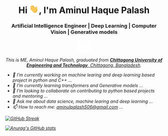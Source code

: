 
<h1 align="center">Hi <img src="https://raw.githubusercontent.com/ABSphreak/ABSphreak/master/gifs/Hi.gif" width="30px">, I'm Aminul Haque Palash</h1>
<h3 align="center">Artificial Intelligence Engineer | Deep Learning | Computer Vision | Generative models</h3>

<p align="center">
<a href="https://www.linkedin.com/in/aminulpalash" target="blank"><img align="center" src="https://github.com/Aakarsh-B/trying-repos/blob/master/linkedin.svg" height="40" width="40" /></a>

</p>
</p>


<p align="center">
  <em>
    This is ME, Aminul Haque Palash, graduated from <a href="https://www.cuet.ac.bd/"> <b>Chittagong University of Engineering and Technology</b>, Chittagong, Bangladesh</a>. <br>
   
</p>


- 🔭 I’m currently working on machine learing and deep learning based project in python and C++ ...
- 🌱 I’m currently learning transformers and Generative models ...
- 👯 I’m looking to collaborate on contributing to python based projects and mentoring ...
- 💬 Ask me about data science, machine learing and deep learning ...
- 📫 How to reach me: aminulpalash506@gmail.com ...

[![GitHub Streak](http://github-readme-streak-stats.herokuapp.com?user=aminul-palash&date_format=M%20j%5B%2C%20Y%5D)](https://git.io/streak-stats)

[![Anurag's GitHub stats](https://github-readme-stats.vercel.app/api?username=aminul-palash)](https://github.com/anuraghazra/github-readme-stats)
  
